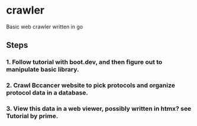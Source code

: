 # crawler
Basic web crawler written in go

## Steps

### 1. Follow tutorial with boot.dev, and then figure out to manipulate basic library.
### 2. Crawl Bccancer website to pick protocols and organize protocol data in a database.
### 3. View this data in a web viewer, possibly written in htmx? see Tutorial by prime.

